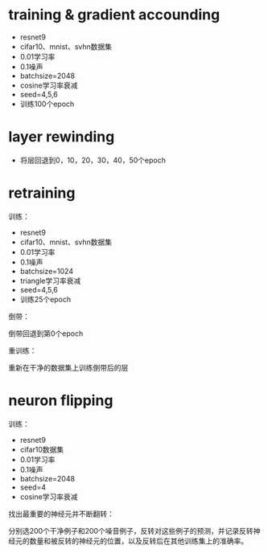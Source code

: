 # training & gradient accounding

- resnet9
- cifar10、mnist、svhn数据集
- 0.01学习率
- 0.1噪声
- batchsize=2048
- cosine学习率衰减
- seed=4,5,6
- 训练100个epoch

# layer rewinding

- 将层回退到0，10，20，30，40，50个epoch

# retraining

训练：

- resnet9
- cifar10、mnist、svhn数据集
- 0.01学习率
- 0.1噪声
- batchsize=1024
- triangle学习率衰减
- seed=4,5,6
- 训练25个epoch

倒带：

倒带回退到第0个epoch

重训练：

重新在干净的数据集上训练倒带后的层

# neuron flipping

训练：

- resnet9
- cifar10数据集
- 0.01学习率
- 0.1噪声
- batchsize=2048
- seed=4
- cosine学习率衰减

找出最重要的神经元并不断翻转：

分别选200个干净例子和200个噪音例子，反转对这些例子的预测，并记录反转神经元的数量和被反转的神经元的位置，以及反转后在其他训练集上的准确率。
